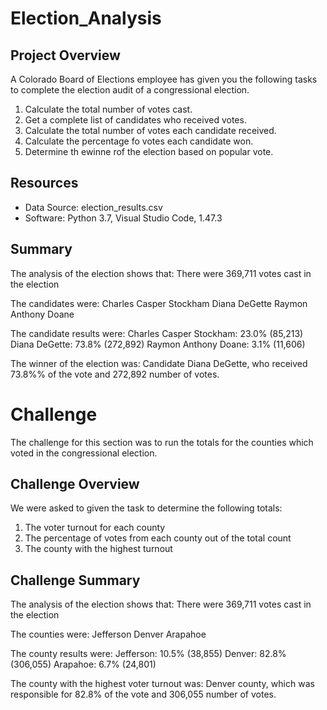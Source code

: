 # Election_Analysis

## Project Overview
A Colorado Board of Elections employee has given you the following tasks to complete the election audit of a congressional election. 

1. Calculate the total number of votes cast.
2. Get a complete list of candidates who received votes. 
3. Calculate the total number of votes each candidate received. 
4. Calculate the percentage fo votes each candidate won.
5. Determine th ewinne rof the election based on popular vote. 

## Resources
- Data Source: election_results.csv
- Software: Python 3.7, Visual Studio Code, 1.47.3

## Summary
The analysis of the election shows that:
There were 369,711 votes cast in the election

The candidates were:
  Charles Casper Stockham
  Diana DeGette
  Raymon Anthony Doane

The candidate results were:
  Charles Casper Stockham: 23.0% (85,213)
  Diana DeGette: 73.8% (272,892)
  Raymon Anthony Doane: 3.1% (11,606)

The winner of the election was:
  Candidate Diana DeGette, who received 73.8%% of the vote and 272,892 number of votes. 

# Challenge
The challenge for this section was to run the totals for the counties which voted in the congressional election.

## Challenge Overview
We were asked to given the task to determine the following totals:

1. The voter turnout for each county
2. The percentage of votes from each county out of the total count
3. The county with the highest turnout

## Challenge Summary
The analysis of the election shows that:
There were 369,711 votes cast in the election

The counties were:
Jefferson
Denver
Arapahoe

The county results were:
Jefferson: 10.5% (38,855)
Denver: 82.8% (306,055)
Arapahoe: 6.7% (24,801)

The county with the highest voter turnout was:
   Denver county, which was responsible for 82.8% of the vote and 306,055 number of votes. 
